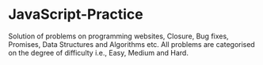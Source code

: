 # JavaScript-Practice

Solution of problems on programming websites, Closure, Bug fixes, Promises, Data Structures and Algorithms etc.
All problems are categorised on the degree of difficulty i.e., Easy, Medium and Hard.

